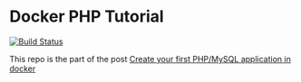 # Docker PHP Tutorial
[![Build Status](https://travis-ci.org/kadnan/DockerPHPTutorial.svg?branch=master)](https://travis-ci.org/kadnan/DockerPHPTutorial)

This repo is the part of the post [Create your first PHP/MySQL application in docker](http://blog.adnansiddiqi.me/create-your-first-php-mysql-application-in-docker/?utm_source=docker_php_post&utm_medium=github&utm_campaign=c_docker_php_post)
